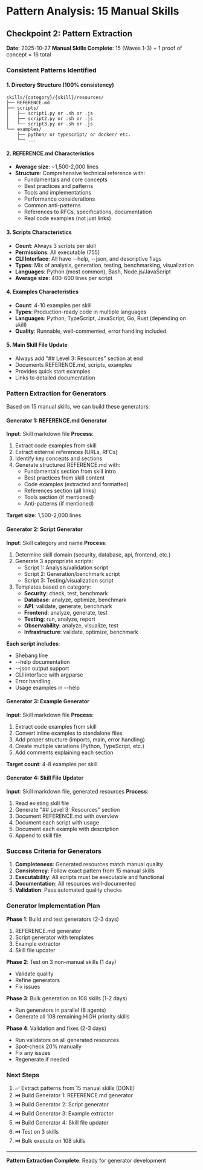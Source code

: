 # Pattern Analysis: 15 Manual Skills

## Checkpoint 2: Pattern Extraction

**Date**: 2025-10-27
**Manual Skills Complete**: 15 (Waves 1-3) + 1 proof of concept = 16 total

### Consistent Patterns Identified

#### 1. Directory Structure (100% consistency)
```
skills/{category}/{skill}/resources/
├── REFERENCE.md
├── scripts/
│   ├── script1.py or .sh or .js
│   ├── script2.py or .sh or .js
│   └── script3.py or .sh or .js
└── examples/
    ├── python/ or typescript/ or docker/ etc.
    └── ...
```

#### 2. REFERENCE.md Characteristics
- **Average size**: ~1,500-2,000 lines
- **Structure**: Comprehensive technical reference with:
  - Fundamentals and core concepts
  - Best practices and patterns
  - Tools and implementations
  - Performance considerations
  - Common anti-patterns
  - References to RFCs, specifications, documentation
  - Real code examples (not just links)

#### 3. Scripts Characteristics
- **Count**: Always 3 scripts per skill
- **Permissions**: All executable (755)
- **CLI Interface**: All have --help, --json, and descriptive flags
- **Types**: Mix of analysis, generation, testing, benchmarking, visualization
- **Languages**: Python (most common), Bash, Node.js/JavaScript
- **Average size**: 400-600 lines per script

#### 4. Examples Characteristics
- **Count**: 4-10 examples per skill
- **Types**: Production-ready code in multiple languages
- **Languages**: Python, TypeScript, JavaScript, Go, Rust (depending on skill)
- **Quality**: Runnable, well-commented, error handling included

#### 5. Main Skill File Update
- Always add "## Level 3: Resources" section at end
- Documents REFERENCE.md, scripts, examples
- Provides quick start examples
- Links to detailed documentation

### Pattern Extraction for Generators

Based on 15 manual skills, we can build these generators:

#### Generator 1: REFERENCE.md Generator
**Input**: Skill markdown file
**Process**:
1. Extract code examples from skill
2. Extract external references (URLs, RFCs)
3. Identify key concepts and sections
4. Generate structured REFERENCE.md with:
   - Fundamentals section from skill intro
   - Best practices from skill content
   - Code examples (extracted and formatted)
   - References section (all links)
   - Tools section (if mentioned)
   - Anti-patterns (if mentioned)

**Target size**: 1,500-2,000 lines

#### Generator 2: Script Generator
**Input**: Skill category and name
**Process**:
1. Determine skill domain (security, database, api, frontend, etc.)
2. Generate 3 appropriate scripts:
   - Script 1: Analysis/validation script
   - Script 2: Generation/benchmark script
   - Script 3: Testing/visualization script
3. Templates based on category:
   - **Security**: check, test, benchmark
   - **Database**: analyze, optimize, benchmark
   - **API**: validate, generate, benchmark
   - **Frontend**: analyze, generate, test
   - **Testing**: run, analyze, report
   - **Observability**: analyze, visualize, test
   - **Infrastructure**: validate, optimize, benchmark

**Each script includes**:
- Shebang line
- --help documentation
- --json output support
- CLI interface with argparse
- Error handling
- Usage examples in --help

#### Generator 3: Example Generator
**Input**: Skill markdown file
**Process**:
1. Extract code examples from skill
2. Convert inline examples to standalone files
3. Add proper structure (imports, main, error handling)
4. Create multiple variations (Python, TypeScript, etc.)
5. Add comments explaining each section

**Target count**: 4-8 examples per skill

#### Generator 4: Skill File Updater
**Input**: Skill markdown file, generated resources
**Process**:
1. Read existing skill file
2. Generate "## Level 3: Resources" section
3. Document REFERENCE.md with overview
4. Document each script with usage
5. Document each example with description
6. Append to skill file

### Success Criteria for Generators

1. **Completeness**: Generated resources match manual quality
2. **Consistency**: Follow exact pattern from 15 manual skills
3. **Executability**: All scripts must be executable and functional
4. **Documentation**: All resources well-documented
5. **Validation**: Pass automated quality checks

### Generator Implementation Plan

**Phase 1**: Build and test generators (2-3 days)
1. REFERENCE.md generator
2. Script generator with templates
3. Example extractor
4. Skill file updater

**Phase 2**: Test on 3 non-manual skills (1 day)
- Validate quality
- Refine generators
- Fix issues

**Phase 3**: Bulk generation on 108 skills (1-2 days)
- Run generators in parallel (8 agents)
- Generate all 108 remaining HIGH priority skills

**Phase 4**: Validation and fixes (2-3 days)
- Run validators on all generated resources
- Spot-check 20% manually
- Fix any issues
- Regenerate if needed

### Next Steps

1. ✅ Extract patterns from 15 manual skills (DONE)
2. ⏭️ Build Generator 1: REFERENCE.md generator
3. ⏭️ Build Generator 2: Script generator
4. ⏭️ Build Generator 3: Example extractor
5. ⏭️ Build Generator 4: Skill file updater
6. ⏭️ Test on 3 skills
7. ⏭️ Bulk execute on 108 skills

---

**Pattern Extraction Complete**: Ready for generator development
